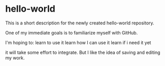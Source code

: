 # hello-world
This is a short description for the newly created hello-world repository.

One of my immediate goals is to familiarize myself with GitHub.

I'm hoping to:
learn to use it
learn how I can use it
learn if i need it yet

it will take some effort to integrate.
But I like the idea of saving and editing my work.
